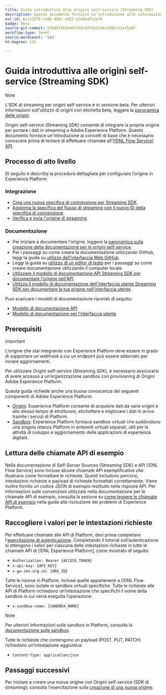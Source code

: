 ```yaml
---
title: Guida introduttiva alle origini self-service (Streaming SDK)
description: Questo documento fornisce un’introduzione alle informazioni sui prerequisiti da conoscere prima di tentare di creare una nuova origine utilizzando Origini self-service (Streaming SDK).
exl-id: 6cc13279-ce0b-45bc-ad25-e2e6aafc2af0
badge: Beta
source-git-commit: 256857103b4037b2cd7b5b52d6c5385121af5a9f
workflow-type: tm+mt
source-wordcount: '543'
ht-degree: 12%

---
```


# Guida introduttiva alle origini self-service (Streaming SDK)

>[!NOTE]
>
>L’SDK di streaming per origini self-service è in versione beta. Per ulteriori informazioni sull&#39;utilizzo di origini con etichetta beta, leggere la [panoramica delle origini](../../home.md#terms-and-conditions).

Origini self-service (Streaming SDK) consente di integrare la propria origine per portare i dati in streaming a Adobe Experience Platform. Questo documento fornisce un&#39;introduzione ai concetti di base che è necessario conoscere prima di tentare di effettuare chiamate all&#39;[[!DNL Flow Service] API](https://www.adobe.io/apis/experienceplatform/home/api-reference.html#!acpdr/swagger-specs/flow-service.yaml).

## Processo di alto livello

Di seguito è descritta la procedura dettagliata per configurare l’origine in Experience Platform:

### Integrazione

* [Crea una nuova specifica di connessione per Streaming SDK](create.md).
* [Aggiorna la specifica del flusso di streaming con il nuovo ID della specifica di connessione](update-flow-specs.md).
* [Verifica e invia l&#39;origine di streaming](submit.md).

### Documentazione

* Per iniziare a documentare l&#39;origine, leggere la [panoramica sulla creazione della documentazione per le origini self-service](../documentation/doc-overview.md).
* Per i passaggi su come creare la documentazione utilizzando GitHub, leggi la guida su [utilizzo dell&#39;interfaccia Web GitHub](../documentation/github.md).
* Leggi la guida su [utilizzo di un editor di testo](../documentation/text-editor.md) per i passaggi su come creare documentazione utilizzando il computer locale.
* [Utilizzare il modello di documentazione API Streaming SDK per documentare l&#39;origine nell&#39;API](streaming-template-api.md).
* [Utilizza il modello di documentazione dell&#39;interfaccia utente Streaming SDK per documentare la tua origine nell&#39;interfaccia utente](streaming-template-ui.md).

Puoi scaricare i modelli di documentazione riportati di seguito:

* [Modello di documentazione API](../assets/streaming/streaming-template-api.zip)
* [Modello di documentazione per l’interfaccia utente](../assets/streaming/streaming-template-ui.zip)

## Prerequisiti

>[!IMPORTANT]
>
>L’origine che stai integrando con Experience Platform deve essere in grado di supportare un webhook a cui un endpoint può essere abbonato per inviare aggiornamenti.

Per utilizzare Origini self-service (Streaming SDK), è necessario assicurarsi di avere accesso a un’organizzazione sandbox con provisioning di Origini Adobe Experience Platform.

Questa guida richiede anche una buona conoscenza dei seguenti componenti di Adobe Experience Platform:

* [Origini](../../home.md): Experience Platform consente di acquisire dati da varie origini e allo stesso tempo di strutturare, etichettare e migliorare i dati in arrivo tramite i servizi di Platform.
* [Sandbox](../../../sandboxes/home.md): Experience Platform fornisce sandbox virtuali che suddividono una singola istanza Platform in ambienti virtuali separati, utili per le attività di sviluppo e aggiornamento delle applicazioni di esperienza digitale.

## Lettura delle chiamate API di esempio

Nella documentazione di Self-Server Sources (Streaming SDK) e API [!DNL Flow Service] sono incluse alcune chiamate API esemplificative che illustrano come formattare le richieste. Questi includono percorsi, intestazioni richieste e payload di richieste formattati correttamente. Viene inoltre fornito un codice JSON di esempio restituito nelle risposte API. Per informazioni sulle convenzioni utilizzate nella documentazione per le chiamate API di esempio, consulta la sezione su [come leggere le chiamate API di esempio](../../../landing/troubleshooting.md#how-do-i-format-an-api-request) nella guida alla risoluzione dei problemi di Experience Platform.

## Raccogliere i valori per le intestazioni richieste

Per effettuare chiamate alle API di Platform, devi prima completare l&#39;[esercitazione di autenticazione](https://www.adobe.com/go/platform-api-authentication-en). Completando il tutorial sull’autenticazione si ottengono i valori per ciascuna delle intestazioni richieste in tutte le chiamate API di [!DNL Experience Platform], come mostrato di seguito:

* `Authorization: Bearer {ACCESS_TOKEN}`
* `x-api-key: {API_KEY}`
* `x-gw-ims-org-id: {ORG_ID}`

Tutte le risorse in Platform, incluse quelle appartenenti a [!DNL Flow Service], sono isolate in sandbox virtuali specifiche. Tutte le richieste alle API di Platform richiedono un’intestazione che specifichi il nome della sandbox in cui verrà eseguita l’operazione:

* `x-sandbox-name: {SANDBOX_NAME}`

>[!NOTE]
>
>Per ulteriori informazioni sulle sandbox in Platform, consulta la [documentazione sulle sandbox](../../../sandboxes/home.md).

Tutte le richieste che contengono un payload (POST, PUT, PATCH) richiedono un’intestazione aggiuntiva:

* `Content-Type: application/json`

## Passaggi successivi

Per iniziare a creare una nuova origine con Origini self-service (SDK di streaming), consulta l&#39;esercitazione sulla [creazione di una nuova origine](./create.md).

